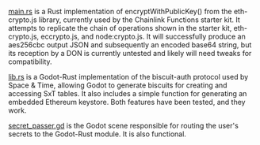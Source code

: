 [main.rs](main.rs) is a Rust implementation of encryptWithPublicKey() from the eth-crypto.js library, currently used by the Chainlink Functions starter kit.  It attempts to replicate the chain of operations shown in the starter kit, eth-crypto.js, eccrypto.js, and node:crypto.js. It will successfully produce an aes256cbc output JSON and subsequently an encoded base64 string, but its reception by a DON is currently untested and likely will need tweaks for compatibility.
 
[lib.rs](/secrets/biscuits/lib.rs) is a Godot-Rust implementation of the biscuit-auth protocol used by Space & Time, allowing Godot to generate biscuits for creating and accessing SxT tables.  It also includes a simple function for generating an embedded Ethereum keystore.  Both features have been tested, and they work.

[secret_passer.gd](/secrets/biscuits/secret_passer.gd) is the Godot scene responsible for routing the user's secrets to the Godot-Rust module.  It is also functional.
